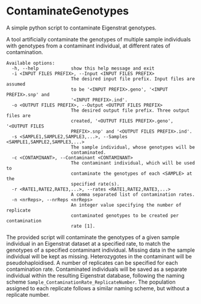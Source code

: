 # ContaminateGenotypes
A simple python script to contaminate Eigenstrat genotypes. 

A tool artificially contaminate the genotypes of multiple sample individuals 
with genotypes from a contaminant individual, at different rates of contamination.

```
Available options:
  -h, --help            show this help message and exit
  -i <INPUT FILES PREFIX>, --Input <INPUT FILES PREFIX>
                        The desired input file prefix. Input files are assumed
                        to be '<INPUT PREFIX>.geno', '<INPUT PREFIX>.snp' and
                        '<INPUT PREFIX>.ind'.
  -o <OUTPUT FILES PREFIX>, --Output <OUTPUT FILES PREFIX>
                        The desired output file prefix. Three output files are
                        created, '<OUTPUT FILES PREFIX>.geno', '<OUTPUT FILES
                        PREFIX>.snp' and '<OUTPUT FILES PREFIX>.ind'.
  -s <SAMPLE1,SAMPLE2,SAMPLE3,...>, --Samples <SAMPLE1,SAMPLE2,SAMPLE3,...>
                        The sample individual, whose genotypes will be
                        contaminated.
  -c <CONTAMINANT>, --Contaminant <CONTAMINANT>
                        The contaminant individual, which will be used to
                        contaminate the genotypes of each <SAMPLE> at the
                        specified rate(s).
  -r <RATE1,RATE2,RATE3,...>, --rates <RATE1,RATE2,RATE3,...>
                        A comma separated list of contamination rates.
  -n <nrReps>, --nrReps <nrReps>
                        An integer value specifying the number of replicate
                        contaminated genotypes to be created per contamination
                        rate [1].

```
The provided script will contaminate the genotypes of a given sample individual 
in an Eigenstrat dataset at a specified rate, to match the genotypes of a 
specified contaminant individual. Missing data in the sample individual will be 
kept as missing. Heterozygotes in the contaminant will be pseudohaploidised. A 
number of replicates can be specified for each contamination rate. Contaminated 
individuals will be saved as a separate individual within the resulting 
Eigenstrat database, following the naming scheme ``Sample_ContaminationRate_ReplicateNumber``. 
The population assigned to each replicate follows a similar naming scheme, but without a replicate number.
